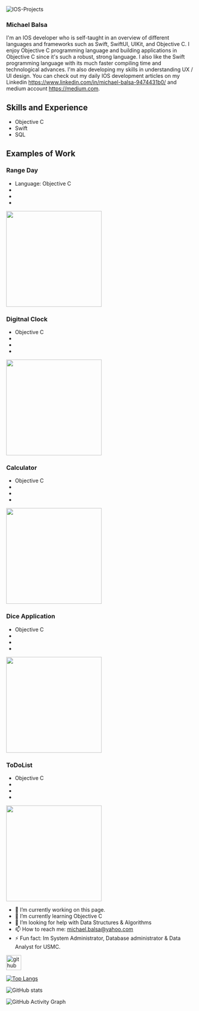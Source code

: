  
![IOS-Projects](https://github.com/jamesbalsa61/IOS-Projects/blob/main/wallpaper1.jpg)

### Michael Balsa
I'm an IOS developer who is self-taught in an overview of different languages and frameworks such as Swift, SwiftUI, UIKit, and Objective C. I enjoy Objective C programming language and building applications in Objective C since it's such a robust, strong language. I also like the Swift programming language with its much faster compiling time and technological advances. I'm also developing my skills in understanding UX / UI design. You can check out my daily IOS development articles on my Linkedin https://www.linkedin.com/in/michael-balsa-9474431b0/ and medium account https://medium.com.

## Skills and Experience
* Objective C
* Swift
* SQL

## Examples of Work
### Range Day
- Language: Objective C
-
-
-
<img src="https://github.com/jamesbalsa61/IOS-Projects/blob/main/RangeDay.gif" width="256"/>

### Digitnal Clock
- Objective C 
-
-
-
<img src="https://github.com/jamesbalsa61/IOS-Projects/blob/main/Digitnal%20Clock.gif" width="256"/>

### Calculator
- Objective C
-
-
-
<img src="https://github.com/jamesbalsa61/IOS-Projects/blob/main/Calculator.gif" width="256"/>

### Dice Application
- Objective C 
-
-
-
<img src="https://github.com/jamesbalsa61/IOS-Projects/blob/main/Dice_application.gif" width="256"/>

### ToDoList
- Objective C
-
-
-
<img src="https://github.com/jamesbalsa61/IOS-Projects/blob/main/toDoList.gif" width="256"/>


- 🔭 I’m currently working on this page. 
- 🌱 I’m currently learning Objective C 
- 🤔 I’m looking for help with Data Structures & Algorithms 
- 📫 How to reach me: michael.balsa@yahoo.com 
- ⚡ Fun fact: Im System Administrator, Database administrator & Data Analyst for USMC. 


[<img src='https://cdn.jsdelivr.net/npm/simple-icons@3.0.1/icons/github.svg' alt='github' height='40'>](https://github.com/jamesbalsa61)  

[![Top Langs](https://github-readme-stats.vercel.app/api/top-langs/?username=jamesbalsa61)](https://github.com/anuraghazra/github-readme-stats)

![GitHub stats](https://github-readme-stats.vercel.app/api?username=jamesbalsa61&show_icons=true)  

![GitHub Activity Graph](https://activity-graph.herokuapp.com/graph?username=jamesbalsa61)  

